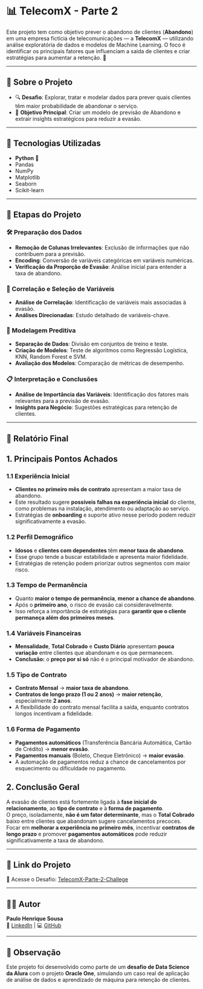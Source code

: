 # 📊 TelecomX - Parte 2

Este projeto tem como objetivo prever o abandono de clientes (**Abandono**) em uma empresa fictícia de telecomunicações — a **TelecomX** — utilizando análise exploratória de dados e modelos de Machine Learning. O foco é identificar os principais fatores que influenciam a saída de clientes e criar estratégias para aumentar a retenção. 🚀

---

## 📁 Sobre o Projeto

- 🔍 **Desafio**: Explorar, tratar e modelar dados para prever quais clientes têm maior probabilidade de abandonar o serviço.
- 🎯 **Objetivo Principal**: Criar um modelo de previsão de Abandono e extrair insights estratégicos para reduzir a evasão.

---

## 🧰 Tecnologias Utilizadas

- **Python** 🐍
- Pandas
- NumPy
- Matplotlib
- Seaborn
- Scikit-learn

---

## 📜 Etapas do Projeto

### 🛠️ Preparação dos Dados
- **Remoção de Colunas Irrelevantes**: Exclusão de informações que não contribuem para a previsão.
- **Encoding**: Conversão de variáveis categóricas em variáveis numéricas.
- **Verificação da Proporção de Evasão**: Análise inicial para entender a taxa de abandono.

### 🎯 Correlação e Seleção de Variáveis
- **Análise de Correlação**: Identificação de variáveis mais associadas à evasão.
- **Análises Direcionadas**: Estudo detalhado de variáveis-chave.

### 🤖 Modelagem Preditiva
- **Separação de Dados**: Divisão em conjuntos de treino e teste.
- **Criação de Modelos**: Teste de algoritmos como Regressão Logística, KNN, Random Forest e SVM.
- **Avaliação dos Modelos**: Comparação de métricas de desempenho.

### 📋 Interpretação e Conclusões
- **Análise de Importância das Variáveis**: Identificação dos fatores mais relevantes para a previsão de evasão.
- **Insights para Negócio**: Sugestões estratégicas para retenção de clientes.

---

## 📄 Relatório Final

## 1. Principais Pontos Achados

### 1.1 Experiência Inicial
- **Clientes no primeiro mês de contrato** apresentam a maior taxa de abandono.
- Este resultado sugere **possíveis falhas na experiência inicial** do cliente, como problemas na instalação, atendimento ou adaptação ao serviço.
- Estratégias de **onboarding** e suporte ativo nesse período podem reduzir significativamente a evasão.
  
### 1.2 Perfil Demográfico
- **Idosos** e **clientes com dependentes** têm **menor taxa de abandono**.
- Esse grupo tende a buscar estabilidade e apresenta maior fidelidade.
- Estratégias de retenção podem priorizar outros segmentos com maior risco.

### 1.3 Tempo de Permanência
- Quanto **maior o tempo de permanência**, **menor a chance de abandono**.
- Após o **primeiro ano**, o risco de evasão cai consideravelmente.
- Isso reforça a importância de estratégias para **garantir que o cliente permaneça além dos primeiros meses**.

### 1.4 Variáveis Financeiras
- **Mensalidade**, **Total Cobrado** e **Custo Diário** apresentam **pouca variação** entre clientes que abandonam e os que permanecem.
- **Conclusão:** o **preço por si só** não é o principal motivador de abandono.

### 1.5 Tipo de Contrato
- **Contrato Mensal** → **maior taxa de abandono**.
- **Contratos de longo prazo (1 ou 2 anos)** → **maior retenção**, especialmente **2 anos**.
- A flexibilidade do contrato mensal facilita a saída, enquanto contratos longos incentivam a fidelidade.

### 1.6 Forma de Pagamento
- **Pagamentos automáticos** (Transferência Bancária Automática, Cartão de Crédito) → **menor evasão**.
- **Pagamentos manuais** (Boleto, Cheque Eletrônico) → **maior evasão**.
- A automação de pagamentos reduz a chance de cancelamentos por esquecimento ou dificuldade no pagamento.

## 2. Conclusão Geral

A evasão de clientes está fortemente ligada à **fase inicial do relacionamento**, ao **tipo de contrato** e à **forma de pagamento**.  
O preço, isoladamente, **não é um fator determinante**, mas o **Total Cobrado** baixo entre clientes que abandonam sugere cancelamentos precoces.  
Focar em **melhorar a experiência no primeiro mês**, incentivar **contratos de longo prazo** e promover **pagamentos automáticos** pode reduzir significativamente a taxa de abandono.

---

## 📎 Link do Projeto 

🔗 Acesse o Desafio: [TelecomX-Parte-2-Challege](https://github.com/SousaPHP/Telecom-X-Parte-2-Challenge-Data-Science-Alura/blob/main/TelecomX_Parte_2.ipynb)

---

## 🙋‍♂️ Autor

**Paulo Henrique Sousa**  
📧 [LinkedIn](https://www.linkedin.com/in/sousaphp) | 💻 [GitHub](https://github.com/SousaPHP)

---

## 📌 Observação

Este projeto foi desenvolvido como parte de um **desafio de Data Science da Alura** com o projeto **Oracle One**, simulando um caso real de aplicação de análise de dados e aprendizado de máquina para retenção de clientes.
